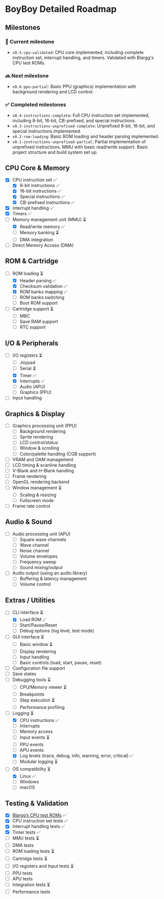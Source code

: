 # BoyBoy Detailed Roadmap

## Milestones

### 🎯 Current milestone

- `v0.5-cpu-validated`: CPU core implemented, including complete instruction set, interrupt handling, and timers. Validated with Blargg's CPU test ROMs.

### 🔜 Next milestone

- `v0.6-ppu-partial`: Basic PPU (graphics) implementation with background rendering and LCD control.

### ✅ Completed milestones

- `v0.4-instructions-complete`: Full CPU instruction set implemented, including 8-bit, 16-bit, CB-prefixed, and special instructions.
- `v0.3-instructions-unprefixed-complete`: Unprefixed 8-bit, 16-bit, and special instructions implemented.
- `v0.2-rom-loading`: Basic ROM loading and header parsing implemented.
- `v0.1-instructions-unprefixed-partial`: Partial implementation of unprefixed instructions. MMU with basic read/write support. Basic project structure and build system set up.

## CPU Core & Memory

- [x] CPU instruction set ✅
  - [x] 8-bit instructions ✅
  - [x] 16-bit instructions ✅
  - [x] Special instructions ✅
  - [x] CB-prefixed instructions ✅
- [x] Interrupt handling ✅
- [x] Timers ✅
- [ ] Memory management unit (MMU) ⏳
  - [x] Read/write memory ✅
  - [ ] Memory banking ⏳
  - [ ] DMA integration
- [ ] Direct Memory Access (DMA)

## ROM & Cartridge

- [ ] ROM loading ⏳
  - [x] Header parsing ✅
  - [x] Checksum validation ✅
  - [x] ROM banks mapping ✅
  - [ ] ROM banks switching
  - [ ] Boot ROM support
- [ ] Cartridge support ⏳
  - [ ] MBC
  - [ ] Save RAM support
  - [ ] RTC support

## I/O & Peripherals

- [ ] I/O registers ⏳
  - [ ] Joypad
  - [ ] Serial ⏳
  - [x] Timer ✅
  - [x] Interrupts ✅
  - [ ] Audio (APU)
  - [ ] Graphics (PPU)
- [ ] Input handling

## Graphics & Display

- [ ] Graphics processing unit (PPU)
  - [ ] Background rendering
  - [ ] Sprite rendering
  - [ ] LCD control/status
  - [ ] Window & scrolling
  - [ ] Color/palette handling (CGB support)
- [ ] VRAM and OAM management
- [ ] LCD timing & scanline handling
- [ ] V-Blank and H-Blank handling
- [ ] Frame rendering
- [ ] OpenGL rendering backend
- [ ] Window management ⏳
  - [ ] Scaling & resizing
  - [ ] Fullscreen mode
- [ ] Frame rate control

## Audio & Sound

- [ ] Audio processing unit (APU)
  - [ ] Square wave channels
  - [ ] Wave channel
  - [ ] Noise channel
  - [ ] Volume envelopes
  - [ ] Frequency sweep
  - [ ] Sound mixing/output
- [ ] Audio output (using an audio library)
  - [ ] Buffering & latency management
  - [ ] Volume control

## Extras / Utilities

- [ ] CLI interface ⏳
  - [x] Load ROM ✅
  - [ ] Start/Pause/Reset
  - [ ] Debug options (log level, test mode)
- [ ] GUI interface ⏳
  - [ ] Basic window ⏳
  - [ ] Display rendering
  - [ ] Input handling
  - [ ] Basic controls (load, start, pause, reset)
- [ ] Configuration file support
- [ ] Save states
- [ ] Debugging tools ⏳
  - [ ] CPU/Memory viewer ⏳
  - [ ] Breakpoints
  - [ ] Step execution ⏳
  - [ ] Performance profiling
- [ ] Logging ⏳
  - [x] CPU instructions ✅
  - [ ] Interrupts
  - [ ] Memory access
  - [ ] Input events ⏳
  - [ ] PPU events
  - [ ] APU events
  - [x] Log levels (trace, debug, info, warning, error, critical) ✅
  - [ ] Modular logging ⏳
- [ ] OS compatibility ⏳
  - [x] Linux ✅
  - [ ] Windows
  - [ ] macOS

## Testing & Validation

- [x] [Blargg’s CPU test ROMs](../README.md#🧪-test-roms) ✅
- [x] CPU instruction set tests ✅
- [x] Interrupt handling tests ✅
- [x] Timer tests ✅
- [ ] MMU tests ⏳
- [ ] DMA tests
- [ ] ROM loading tests ⏳
- [ ] Cartridge tests ⏳
- [ ] I/O registers and Input tests ⏳
- [ ] PPU tests
- [ ] APU tests
- [ ] Integration tests ⏳
- [ ] Performance tests
